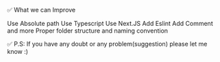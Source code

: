 ✅ What we can Improve

Use Absolute path
Use Typescript
Use Next.JS
Add Eslint
Add Comment and more
Proper folder structure and naming convention

✅ P.S: If you have any doubt or any problem(suggestion) please let me know :)